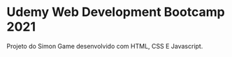 # Udemy Web Development Bootcamp 2021

<p>Projeto do Simon Game desenvolvido com HTML, CSS E Javascript.</p>

